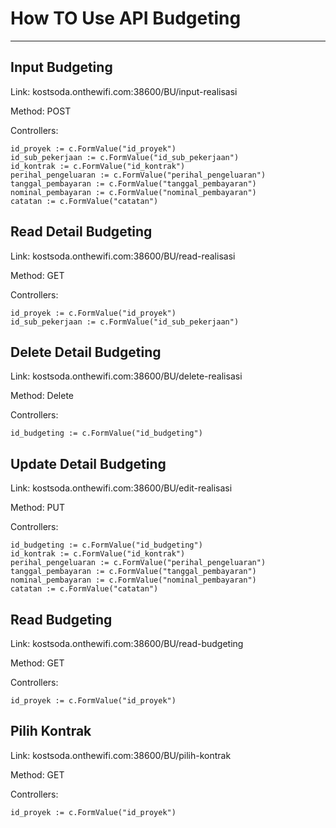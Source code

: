 # How TO Use API Budgeting
__________
##  Input Budgeting
Link: kostsoda.onthewifi.com:38600/BU/input-realisasi

Method: POST

Controllers:

    id_proyek := c.FormValue("id_proyek")
	id_sub_pekerjaan := c.FormValue("id_sub_pekerjaan")
	id_kontrak := c.FormValue("id_kontrak")
	perihal_pengeluaran := c.FormValue("perihal_pengeluaran")
	tanggal_pembayaran := c.FormValue("tanggal_pembayaran")
	nominal_pembayaran := c.FormValue("nominal_pembayaran")
	catatan := c.FormValue("catatan")

##  Read Detail Budgeting
Link: kostsoda.onthewifi.com:38600/BU/read-realisasi

Method: GET

Controllers:

    id_proyek := c.FormValue("id_proyek")
	id_sub_pekerjaan := c.FormValue("id_sub_pekerjaan")

##  Delete Detail Budgeting
Link: kostsoda.onthewifi.com:38600/BU/delete-realisasi

Method: Delete

Controllers:

    id_budgeting := c.FormValue("id_budgeting")

##  Update Detail Budgeting
Link: kostsoda.onthewifi.com:38600/BU/edit-realisasi

Method: PUT

Controllers:

    id_budgeting := c.FormValue("id_budgeting")
	id_kontrak := c.FormValue("id_kontrak")
	perihal_pengeluaran := c.FormValue("perihal_pengeluaran")
	tanggal_pembayaran := c.FormValue("tanggal_pembayaran")
	nominal_pembayaran := c.FormValue("nominal_pembayaran")
	catatan := c.FormValue("catatan")

##  Read Budgeting
Link: kostsoda.onthewifi.com:38600/BU/read-budgeting

Method: GET

Controllers:

    id_proyek := c.FormValue("id_proyek")

##  Pilih Kontrak
Link: kostsoda.onthewifi.com:38600/BU/pilih-kontrak

Method: GET

Controllers:

    id_proyek := c.FormValue("id_proyek")